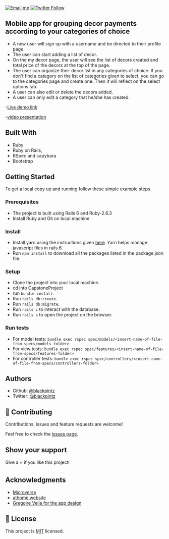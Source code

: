 [![Email me](https://img.shields.io/badge/Hire%2FConsult-Click%20to%20contact-brightgreen)](mailto:rosewanjohi24@gmail.com)
[![Twitter Follow](https://img.shields.io/twitter/follow/blackpintz?label=Tweet%20me&style=social)](https://twitter.com/blackpintz)

## Mobile app for grouping decor payments according to your categories of choice

- A new user will sign up with a username and be directed to their profile page.
- The user can start adding a list of decor. 
- On the my decor page, the user will see the list of decors created and total price of the decors at the top of the page.
- The user can organize their decor list in any categories of choice. If you don't find a category on the list of categories given to select, you can go to the categories page and create one. Then it will reflect on the select options tab.
- A user can also edit or delete the decors added. 
- A user can only edit a category that he/she has created.

-[Live demo link](https://secret-garden-94979.herokuapp.com/)

-[video presentation](https://www.loom.com/share/9cf85feeb8214e1789bdd9df292f5962)

## Built With

- Ruby
- Ruby on Rails,
- RSpec and capybara
- Bootstrap


## Getting Started


To get a local copy up and running follow these simple example steps.

### Prerequisites

- The project is built using Rails 6 and Ruby-2.6.3
- Install Ruby and Git on local machine

### Install

- Install yarn using the instructions given [here](https://classic.yarnpkg.com/en/docs/install/#windows-stable). Yarn helps manage javascript files in rails 6.
- Run ```npm install``` to download all the packages listed in the package.json file.

### Setup

- Clone the project into your local machine.
- cd into CapstoneProject
- run ```bundle install```.
-  Run ```rails db:create```.
- Run ```rails db:migrate```.
- Run ```rails c``` to interact with the database.
- Run ```rails s``` to open the project on the browser.



### Run tests
- For model tests: ```bundle exec rspec spec/models/<insert-name-of-file-from-specs/models-folder>```
- For view tests: ```bundle exec rspec spec/features/<insert-name-of-file-from-specs/features-folder>```
- For controller tests: ```bundle exec rspec spec/controllers/<insert-name-of-file-from-specs/controllers-folder>```


## Authors

- Github: [@blackpintz](https://github.com/blackpintz)
- Twitter: [@blackpintz](https://twitter.com/blackpintz)


## 🤝 Contributing

Contributions, issues and feature requests are welcome!

Feel free to check the [issues page](https://github.com/blackpintz/Capstone-GroupTransactions/pulls).

## Show your support

Give a ⭐️ if you like this project!

## Acknowledgments

- [Microverse](https://www.microverse.org/)
- [athome website](https://www.athome.com/)
- [Gregoire Vella for the app design](https://www.behance.net/gallery/19759151/Snapscan-iOs-design-and-branding?tracking_source=)


## 📝 License

This project is [MIT](lic.url) licensed.
